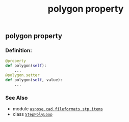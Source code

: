 ﻿---
title: polygon property
second_title: Aspose.CAD for Python via .NET API References
description: 
type: docs
weight: 60
url: /python-net/aspose.cad.fileformats.stp.items/steppolyloop/polygon/
is_root: false
---

## polygon property

### Definition:
```python
@property
def polygon(self):
    ...
@polygon.setter
def polygon(self, value):
    ...
```

### See Also
* module [`aspose.cad.fileformats.stp.items`](../../)
* class [`StepPolyLoop`](/cad/python-net/aspose.cad.fileformats.stp.items/steppolyloop)
